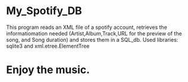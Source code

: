 # My_Spotify_DB

This program reads an XML file of a spotify account, retrieves the informatiomation needed (Artist,Album,Track,URL for the preview of the song, and Song duration) and stores them in a SQL_db.
Used libraries: sqlite3 and xml.etree.ElementTree
# Enjoy the music.
